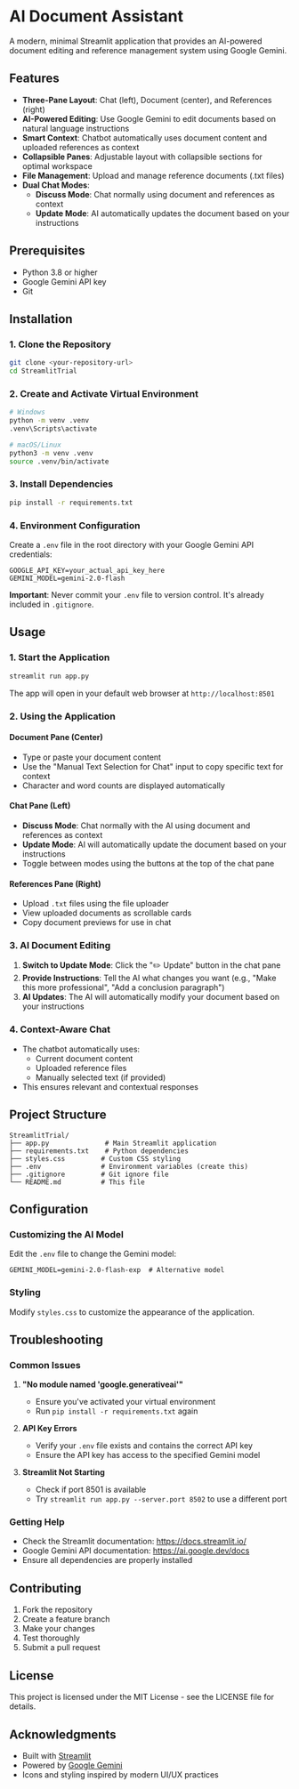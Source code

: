 # AI Document Assistant

A modern, minimal Streamlit application that provides an AI-powered document editing and reference management system using Google Gemini.

## Features

- **Three-Pane Layout**: Chat (left), Document (center), and References (right)
- **AI-Powered Editing**: Use Google Gemini to edit documents based on natural language instructions
- **Smart Context**: Chatbot automatically uses document content and uploaded references as context
- **Collapsible Panes**: Adjustable layout with collapsible sections for optimal workspace
- **File Management**: Upload and manage reference documents (.txt files)
- **Dual Chat Modes**: 
  - **Discuss Mode**: Chat normally using document and references as context
  - **Update Mode**: AI automatically updates the document based on your instructions

## Prerequisites

- Python 3.8 or higher
- Google Gemini API key
- Git

## Installation

### 1. Clone the Repository
```bash
git clone <your-repository-url>
cd StreamlitTrial
```

### 2. Create and Activate Virtual Environment
```bash
# Windows
python -m venv .venv
.venv\Scripts\activate

# macOS/Linux
python3 -m venv .venv
source .venv/bin/activate
```

### 3. Install Dependencies
```bash
pip install -r requirements.txt
```

### 4. Environment Configuration
Create a `.env` file in the root directory with your Google Gemini API credentials:
```env
GOOGLE_API_KEY=your_actual_api_key_here
GEMINI_MODEL=gemini-2.0-flash
```

**Important**: Never commit your `.env` file to version control. It's already included in `.gitignore`.

## Usage

### 1. Start the Application
```bash
streamlit run app.py
```

The app will open in your default web browser at `http://localhost:8501`

### 2. Using the Application

#### Document Pane (Center)
- Type or paste your document content
- Use the "Manual Text Selection for Chat" input to copy specific text for context
- Character and word counts are displayed automatically

#### Chat Pane (Left)
- **Discuss Mode**: Chat normally with the AI using document and references as context
- **Update Mode**: AI will automatically update the document based on your instructions
- Toggle between modes using the buttons at the top of the chat pane

#### References Pane (Right)
- Upload `.txt` files using the file uploader
- View uploaded documents as scrollable cards
- Copy document previews for use in chat

### 3. AI Document Editing

1. **Switch to Update Mode**: Click the "✏️ Update" button in the chat pane
2. **Provide Instructions**: Tell the AI what changes you want (e.g., "Make this more professional", "Add a conclusion paragraph")
3. **AI Updates**: The AI will automatically modify your document based on your instructions

### 4. Context-Aware Chat

- The chatbot automatically uses:
  - Current document content
  - Uploaded reference files
  - Manually selected text (if provided)
- This ensures relevant and contextual responses

## Project Structure

```
StreamlitTrial/
├── app.py              # Main Streamlit application
├── requirements.txt    # Python dependencies
├── styles.css         # Custom CSS styling
├── .env               # Environment variables (create this)
├── .gitignore         # Git ignore file
└── README.md          # This file
```

## Configuration

### Customizing the AI Model
Edit the `.env` file to change the Gemini model:
```env
GEMINI_MODEL=gemini-2.0-flash-exp  # Alternative model
```

### Styling
Modify `styles.css` to customize the appearance of the application.

## Troubleshooting

### Common Issues

1. **"No module named 'google.generativeai'"**
   - Ensure you've activated your virtual environment
   - Run `pip install -r requirements.txt` again

2. **API Key Errors**
   - Verify your `.env` file exists and contains the correct API key
   - Ensure the API key has access to the specified Gemini model

3. **Streamlit Not Starting**
   - Check if port 8501 is available
   - Try `streamlit run app.py --server.port 8502` to use a different port

### Getting Help

- Check the Streamlit documentation: https://docs.streamlit.io/
- Google Gemini API documentation: https://ai.google.dev/docs
- Ensure all dependencies are properly installed

## Contributing

1. Fork the repository
2. Create a feature branch
3. Make your changes
4. Test thoroughly
5. Submit a pull request

## License

This project is licensed under the MIT License - see the LICENSE file for details.

## Acknowledgments

- Built with [Streamlit](https://streamlit.io/)
- Powered by [Google Gemini](https://ai.google.dev/)
- Icons and styling inspired by modern UI/UX practices
